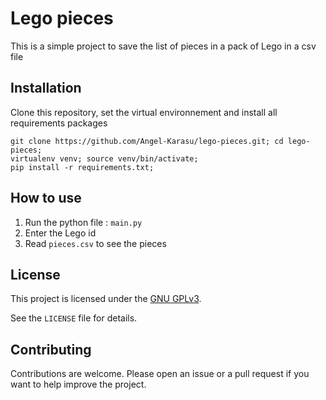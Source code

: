 # Lego pieces

This is a simple project to save the list of pieces in a pack of Lego in a csv file

## Installation

Clone this repository, set the virtual environnement and install all requirements packages
```shell
git clone https://github.com/Angel-Karasu/lego-pieces.git; cd lego-pieces;
virtualenv venv; source venv/bin/activate;
pip install -r requirements.txt;
```

## How to use

1. Run the python file : `main.py`
2. Enter the Lego id
3. Read `pieces.csv` to see the pieces

## License

This project is licensed under the [GNU GPLv3](https://choosealicense.com/licenses/gpl-3.0/).

See the `LICENSE` file for details.

## Contributing

Contributions are welcome. Please open an issue or a pull request if you want to help improve the project.
